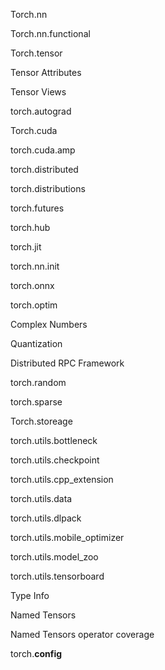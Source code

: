 Torch.nn

Torch.nn.functional

Torch.tensor

Tensor Attributes

Tensor Views

torch.autograd

Torch.cuda

torch.cuda.amp

torch.distributed

torch.distributions

torch.futures

torch.hub

torch.jit

torch.nn.init

torch.onnx

torch.optim

Complex Numbers

Quantization

Distributed RPC Framework

torch.random

torch.sparse

Torch.storeage

torch.utils.bottleneck

torch.utils.checkpoint

torch.utils.cpp_extension

torch.utils.data

torch.utils.dlpack

torch.utils.mobile_optimizer

torch.utils.model_zoo

torch.utils.tensorboard

Type Info

Named Tensors

Named Tensors operator coverage

torch.__config__